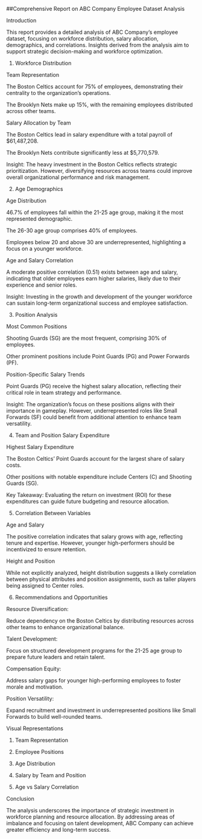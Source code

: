 ##Comprehensive Report on ABC Company Employee Dataset Analysis

Introduction

This report provides a detailed analysis of ABC Company’s employee dataset, focusing on workforce distribution, salary allocation, demographics, and correlations. Insights derived from the analysis aim to support strategic decision-making and workforce optimization.

1. Workforce Distribution

Team Representation

The Boston Celtics account for 75% of employees, demonstrating their centrality to the organization’s operations.

The Brooklyn Nets make up 15%, with the remaining employees distributed across other teams.

Salary Allocation by Team

The Boston Celtics lead in salary expenditure with a total payroll of $61,487,208.

The Brooklyn Nets contribute significantly less at $5,770,579.

Insight:
The heavy investment in the Boston Celtics reflects strategic prioritization. However, diversifying resources across teams could improve overall organizational performance and risk management.

2. Age Demographics

Age Distribution

46.7% of employees fall within the 21-25 age group, making it the most represented demographic.

The 26-30 age group comprises 40% of employees.

Employees below 20 and above 30 are underrepresented, highlighting a focus on a younger workforce.

Age and Salary Correlation

A moderate positive correlation (0.51) exists between age and salary, indicating that older employees earn higher salaries, likely due to their experience and senior roles.

Insight:
Investing in the growth and development of the younger workforce can sustain long-term organizational success and employee satisfaction.

3. Position Analysis

Most Common Positions

Shooting Guards (SG) are the most frequent, comprising 30% of employees.

Other prominent positions include Point Guards (PG) and Power Forwards (PF).

Position-Specific Salary Trends

Point Guards (PG) receive the highest salary allocation, reflecting their critical role in team strategy and performance.

Insight:
The organization’s focus on these positions aligns with their importance in gameplay. However, underrepresented roles like Small Forwards (SF) could benefit from additional attention to enhance team versatility.

4. Team and Position Salary Expenditure

Highest Salary Expenditure

The Boston Celtics’ Point Guards account for the largest share of salary costs.

Other positions with notable expenditure include Centers (C) and Shooting Guards (SG).

Key Takeaway:
Evaluating the return on investment (ROI) for these expenditures can guide future budgeting and resource allocation.

5. Correlation Between Variables

Age and Salary

The positive correlation indicates that salary grows with age, reflecting tenure and expertise. However, younger high-performers should be incentivized to ensure retention.

Height and Position

While not explicitly analyzed, height distribution suggests a likely correlation between physical attributes and position assignments, such as taller players being assigned to Center roles.

6. Recommendations and Opportunities

Resource Diversification:

Reduce dependency on the Boston Celtics by distributing resources across other teams to enhance organizational balance.

Talent Development:

Focus on structured development programs for the 21-25 age group to prepare future leaders and retain talent.

Compensation Equity:

Address salary gaps for younger high-performing employees to foster morale and motivation.

Position Versatility:

Expand recruitment and investment in underrepresented positions like Small Forwards to build well-rounded teams.

Visual Representations

1. Team Representation



2. Employee Positions



3. Age Distribution



4. Salary by Team and Position



5. Age vs Salary Correlation



Conclusion

The analysis underscores the importance of strategic investment in workforce planning and resource allocation. By addressing areas of imbalance and focusing on talent development, ABC Company can achieve greater efficiency and long-term success.
